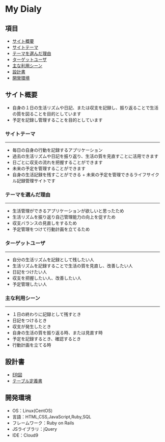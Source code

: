 # My Dialy

## 項目
* [サイト概要](#サイト概要)
* [サイトテーマ](#サイトテーマ)
* [テーマを選んだ理由](#テーマを選んだ理由)
* [ターゲットユーザ](#ターゲットユーザ)
* [主な利用シーン](#主な利用シーン)
* [設計書](#設計書)
* [開発環境](#開発環境)

## サイト概要
* 自身の１日の生活リズムや日記、または収支を記録し、振り返ることで生活の質を図ることを目的としています
* 予定を記録し管理することを目的としています

### サイトテーマ
---
* 毎日の自身の行動を記録するアプリケーション
* 過去の生活リズムや日記を振り返り、生活の質を見直すことに活用できます
* 日ごとに収支の流れを把握することができます
* 未来の予定を管理することができます
* 自身の生活記録を残すことができる + 未来の予定を管理できるライフサイクル記録管理サイトです

### テーマを選んだ理由
---
* 生活管理ができるアプリケーションが欲しいと思ったため
* 生活リズムを振り返り自己管理能力の向上を促すため
* 収支バランスの見直しをするため
* 予定管理をつけて行動計画を立てるため

### ターゲットユーザ
---
* 自分の生活リズムを記録として残したい人
* 生活リズムを記録することで生活の質を見直し、改善したい人
* 日記をつけたい人
* 収支を把握したい人、改善したい人
* 予定管理したい人

### 主な利用シーン
---
* １日の終わりに記録として残すとき
* 日記をつけるとき
* 収支が発生したとき
* 自身の生活の質を振り返る時、または見直す時
* 予定を記録するとき、確認するとき
* 行動計画を立てる時

## 設計書
* [ER図]
* [テーブル定義書]

[ER図]: https://app.diagrams.net/?libs=general;uml#G1YQ5LE41HHX6CovsY9REUYUrSGt0QcToM
[テーブル定義書]: https://docs.google.com/spreadsheets/d/1jKVaQH-nvmyLQnsXRkeG_doOkw1gDdbWXRFlPE4s8UM/edit#gid=2110562335

## 開発環境
* OS：Linux(CentOS)
* 言語：HTML,CSS,JavaScript,Ruby,SQL
* フレームワーク：Ruby on Rails
* JSライブラリ：jQuery
* IDE：Cloud9

